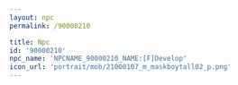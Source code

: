 ```yaml
---
layout: npc
permalink: /90000210

title: Npc
id: '90000210'
npc_name: 'NPCNAME_90000210_NAME:[F]Develop'
icon_url: 'portrait/mob/21000107_m_maskboytall02_p.png'
---
```

